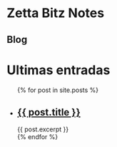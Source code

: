 # Zetta Bitz Notes

## Blog

<h1>Ultimas entradas</h1>

<ul>
  {% for post in site.posts %}
    <li>
      <h2><a href="zettabitz/{{ post.url }}">{{ post.title }}</a></h2>
      {{ post.excerpt }}
    </li>
  {% endfor %}
</ul>
